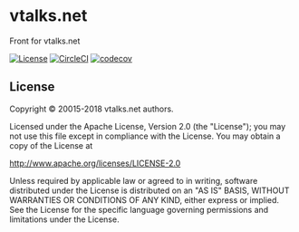# vtalks.net 

Front for vtalks.net

[![License](https://img.shields.io/badge/License-Apache%202.0-blue.svg)](https://opensource.org/licenses/Apache-2.0)
[![CircleCI](https://circleci.com/gh/vtalks/vtalks.net.svg?style=svg)](https://circleci.com/gh/vtalks/vtalks.net)
[![codecov](https://codecov.io/gh/vtalks/vtalks.net/branch/develop/graph/badge.svg)](https://codecov.io/gh/vtalks/vtalks.net)

## License

Copyright © 20015-2018 vtalks.net authors.

Licensed under the Apache License, Version 2.0 (the "License");
you may not use this file except in compliance with the License.
You may obtain a copy of the License at

http://www.apache.org/licenses/LICENSE-2.0

Unless required by applicable law or agreed to in writing, software
distributed under the License is distributed on an "AS IS" BASIS,
WITHOUT WARRANTIES OR CONDITIONS OF ANY KIND, either express or implied.
See the License for the specific language governing permissions and
limitations under the License.
